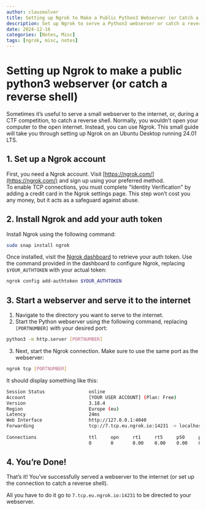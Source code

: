 ```yaml
---
author: clausmalver
title: Setting up Ngrok to Make a Public Python3 Webserver (or Catch a Reverse Shell)
description: Set up Ngrok to serve a Python3 webserver or catch a reverse shell on Ubuntu, ideal for CTFs or quick web deployments.
date: 2024-12-16
categories: [Notes, Misc]
tags: [ngrok, misc, notes]
---
```

# Setting up Ngrok to make a public python3 webserver (or catch a reverse shell)
Sometimes it’s useful to serve a small webserver to the internet, or, during a CTF competition, to catch a reverse shell. Normally, you wouldn’t open your computer to the open internet. Instead, you can use Ngrok. This small guide will take you through setting up Ngrok on an Ubuntu Desktop running 24.01 LTS.

## 1. Set up a Ngrok account
First, you need a Ngrok account. Visit [https://ngrok.com/](https://ngrok.com/) and sign up using your preferred method.  
To enable TCP connections, you must complete "Identity Verification" by adding a credit card in the Ngrok settings page. This step won’t cost you any money, but it acts as a safeguard against abuse.

## 2. Install Ngrok and add your auth token
Install Ngrok using the following command:

```bash
sudo snap install ngrok
```

Once installed, visit the [Ngrok dashboard](https://dashboard.ngrok.com/get-started/your-authtoken) to retrieve your auth token. Use the command provided in the dashboard to configure Ngrok, replacing `$YOUR_AUTHTOKEN` with your actual token:

```bash
ngrok config add-authtoken $YOUR_AUTHTOKEN
```

## 3. Start a webserver and serve it to the internet
1. Navigate to the directory you want to serve to the internet.  
2. Start the Python webserver using the following command, replacing `[PORTNUMBER]` with your desired port:

```bash
python3 -m http.server [PORTNUMBER]
```

3. Next, start the Ngrok connection. Make sure to use the same port as the webserver:

```bash
ngrok tcp [PORTNUMBER]
```

It should display something like this:
```bash
Session Status                online                                                         
Account                       [YOUR USER ACCOUNT] (Plan: Free)                                      
Version                       3.18.4                                                         
Region                        Europe (eu)                                                    
Latency                       24ms                                                           
Web Interface                 http://127.0.0.1:4040                                          
Forwarding                    tcp://7.tcp.eu.ngrok.io:14231 -> localhost:9999                
                                                                                             
Connections                   ttl     opn     rt1     rt5     p50     p90                    
                              0       0       0.00    0.00    0.00    0.00 
```

## 4. You’re Done!
That’s it! You’ve successfully served a webserver to the internet (or set up the connection to catch a reverse shell).  

All you have to do it go to `7.tcp.eu.ngrok.io:14231` to be directed to your webserver.